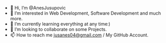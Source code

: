 - 👋 Hi, I’m @AnesJusupovic
- 👀 I’m interested in Web Development, Software Development and much more.
- 🌱 I’m currently learning everything at any time:)
- 💞️ I’m looking to collaborate on some Projects.
- 📫 How to reach me jusanes04@gmail.com / My GitHub Account.

<!---
AnesJusupovic/AnesJusupovic is a ✨ special ✨ repository because its `README.md` (this file) appears on your GitHub profile.
You can click the Preview link to take a look at your changes.
--->
